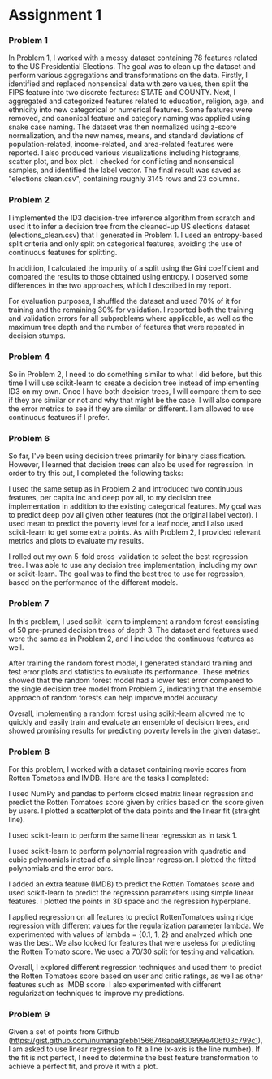 # Assignment 1

 ### Problem 1
In Problem 1, I worked with a messy dataset containing 78 features related to the US Presidential Elections. The goal was to clean up the dataset and perform various aggregations and transformations on the data. Firstly, I identified and replaced nonsensical data with zero values, then split the FIPS feature into two discrete features: STATE and COUNTY. Next, I aggregated and categorized features related to education, religion, age, and ethnicity into new categorical or numerical features. Some features were removed, and canonical feature and category naming was applied using snake case naming. The dataset was then normalized using z-score normalization, and the new names, means, and standard deviations of population-related, income-related, and area-related features were reported. I also produced various visualizations including histograms, scatter plot, and box plot. I checked for conflicting and nonsensical samples, and identified the label vector. The final result was saved as "elections clean.csv", containing roughly 3145 rows and 23 columns.

### Problem 2
I implemented the ID3 decision-tree inference algorithm from scratch and used it to infer a decision tree from the cleaned-up US elections dataset (elections_clean.csv) that I generated in Problem 1. I used an entropy-based split criteria and only split on categorical features, avoiding the use of continuous features for splitting.

In addition, I calculated the impurity of a split using the Gini coefficient and compared the results to those obtained using entropy. I observed some differences in the two approaches, which I described in my report.

For evaluation purposes, I shuffled the dataset and used 70% of it for training and the remaining 30% for validation. I reported both the training and validation errors for all subproblems where applicable, as well as the maximum tree depth and the number of features that were repeated in decision stumps.

### Problem 4
So in Problem 2, I need to do something similar to what I did before, but this time I will use scikit-learn to create a decision tree instead of implementing ID3 on my own. Once I have both decision trees, I will compare them to see if they are similar or not and why that might be the case. I will also compare the error metrics to see if they are similar or different. I am allowed to use continuous features if I prefer.

### Problem 6
So far, I've been using decision trees primarily for binary classification. However, I learned that decision trees can also be used for regression. In order to try this out, I completed the following tasks:

I used the same setup as in Problem 2 and introduced two continuous features, per capita inc and deep pov all, to my decision tree implementation in addition to the existing categorical features. My goal was to predict deep pov all given other features (not the original label vector). I used mean to predict the poverty level for a leaf node, and I also used scikit-learn to get some extra points. As with Problem 2, I provided relevant metrics and plots to evaluate my results.

I rolled out my own 5-fold cross-validation to select the best regression tree. I was able to use any decision tree implementation, including my own or scikit-learn. The goal was to find the best tree to use for regression, based on the performance of the different models.

### Problem 7
In this problem, I used scikit-learn to implement a random forest consisting of 50 pre-pruned decision trees of depth 3. The dataset and features used were the same as in Problem 2, and I included the continuous features as well.

After training the random forest model, I generated standard training and test error plots and statistics to evaluate its performance. These metrics showed that the random forest model had a lower test error compared to the single decision tree model from Problem 2, indicating that the ensemble approach of random forests can help improve model accuracy.

Overall, implementing a random forest using scikit-learn allowed me to quickly and easily train and evaluate an ensemble of decision trees, and showed promising results for predicting poverty levels in the given dataset.

### Problem 8 
For this problem, I worked with a dataset containing movie scores from Rotten Tomatoes and IMDB. Here are the tasks I completed:

I used NumPy and pandas to perform closed matrix linear regression and predict the Rotten Tomatoes score given by critics based on the score given by users. I plotted a scatterplot of the data points and the linear fit (straight line).

I used scikit-learn to perform the same linear regression as in task 1.

I used scikit-learn to perform polynomial regression with quadratic and cubic polynomials instead of a simple linear regression. I plotted the fitted polynomials and the error bars.

I added an extra feature (IMDB) to predict the Rotten Tomatoes score and used scikit-learn to predict the regression parameters using simple linear features. I plotted the points in 3D space and the regression hyperplane.

I applied regression on all features to predict RottenTomatoes using ridge regression with different values for the regularization parameter lambda. We experimented with values of lambda = {0.1, 1, 2} and analyzed which one was the best. We also looked for features that were useless for predicting the Rotten Tomato score. We used a 70/30 split for testing and validation.

Overall, I explored different regression techniques and used them to predict the Rotten Tomatoes score based on user and critic ratings, as well as other features such as IMDB score. I also experimented with different regularization techniques to improve my predictions.

### Problem 9
Given a set of points from Github (https://gist.github.com/inumanag/ebb1566746aba800899e406f03c799c1), I am asked to use linear regression to fit a line (x-axis is the line number). If the fit is not perfect, I need to determine the best feature transformation to achieve a perfect fit, and prove it with a plot.
